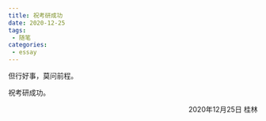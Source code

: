 ```yaml
---
title: 祝考研成功
date: 2020-12-25
tags:
 - 随笔
categories: 
 - essay
---
```

但行好事，莫问前程。

祝考研成功。

<p align="right">2020年12月25日 桂林</p>
